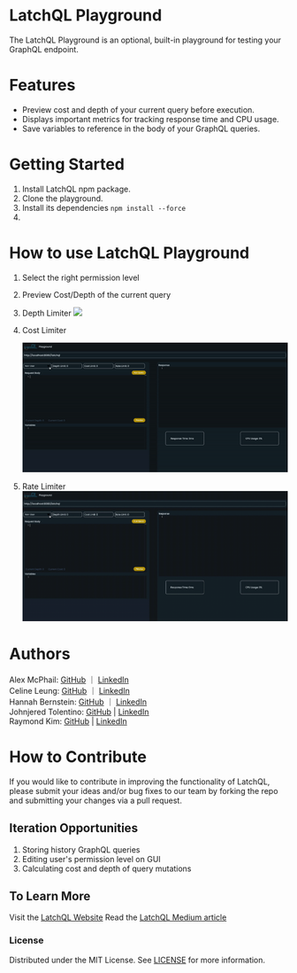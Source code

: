# LatchQL Playground

The LatchQL Playground is an optional, built-in playground for testing your GraphQL endpoint.

# Features

- Preview cost and depth of your current query before execution.
- Displays important metrics for tracking response time and CPU usage.
- Save variables to reference in the body of your GraphQL queries.

# Getting Started

1. Install LatchQL npm package.
2. Clone the playground.
3. Install its dependencies
   `npm install --force`
4.

# How to use LatchQL Playground

1. Select the right permission level

2. Preview Cost/Depth of the current query

3. Depth Limiter
   ![](./client/src/assets/depth-limitor.gif)

4. Cost Limiter
   <!-- ![Cost Limiter](/Users/celine/Desktop/LatchQL/PLAYGROUND/client/src/assets/costLimitor.gif) -->

   ![](./client/src/assets/costLimitor.gif)

5. Rate Limiter
   ![](./client/src/assets/75dab99d364d5802ee5afd7790eacd26df32b00e.gif)

# Authors

Alex McPhail: [GitHub](https://github.com/mcphail-alex) ｜ [LinkedIn](https://www.linkedin.com/in/mcphail-alex/)  
Celine Leung: [GitHub](https://github.com/ccelineleung) ｜ [LinkedIn](https://www.linkedin.com/in/celineleung412/)  
Hannah Bernstein: [GitHub](https://github.com/hbernie) ｜ [LinkedIn](https://www.linkedin.com/in/bernstein-hannah/)  
Johnjered Tolentino: [GitHub](https://github.com/Johnjeredivant) | [LinkedIn](https://www.linkedin.com/in/johnjered-tolentino/)  
Raymond Kim: [GitHub](https://github.com/reykeem) | [LinkedIn](https://www.linkedin.com/in/raymondhkim/)

# How to Contribute

If you would like to contribute in improving the functionality of LatchQL, please submit your ideas and/or bug fixes to our team by forking the repo and submitting your changes via a pull request.

## Iteration Opportunities

1. Storing history GraphQL queries
2. Editing user's permission level on GUI
3. Calculating cost and depth of query mutations

## To Learn More

Visit the [LatchQL Website](https://github.com/reykeem)
Read the [LatchQL Medium article](https://github.com/reykeem)

### License

Distributed under the MIT License. See [LICENSE](https://github.com/oslabs-beta/LatchQL/blob/main/LICENSE.md) for more information.
